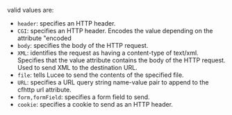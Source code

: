 valid values are:

- `header`: specifies an HTTP header.
- `CGI`: specifies an HTTP header. Encodes the value depending on the attribute "encoded
- `body`: specifies the body of the HTTP request.
- `XML`: identifies the request as having a content-type of text/xml. Specifies that the value attribute contains the body of the HTTP request. Used to send XML to the destination URL.
- `file`: tells Lucee to send the contents of the specified file.
- `URL`: specifies a URL query string name-value pair to append to the cfhttp url attribute.
- `form,formField`: specifies a form field to send.
- `cookie`: specifies a cookie to send as an HTTP header.
